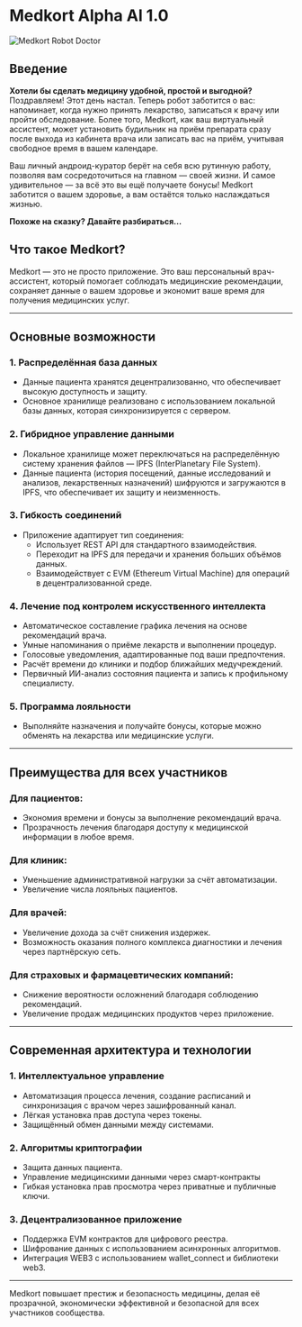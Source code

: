 # Medkort Alpha Аl 1.0  
![Medkort Robot Doctor](https://cdn.leonardo.ai/users/af13a399-7d3c-474e-a05a-0fa56893b1a1/generations/333cd25a-4789-4096-b679-32ced95f48d6/Leonardo_Kino_XL_Draw_a_cartoonstyle_robotdoctor_inspired_by_t_2.jpg?w=512)

## Введение

**Хотели бы сделать медицину удобной, простой и выгодной?**
Поздравляем! Этот день настал. Теперь робот заботится о вас: напоминает, когда нужно принять лекарство, записаться к врачу или пройти обследование. Более того, Medkort, как ваш виртуальный ассистент, может установить будильник на приём препарата сразу после выхода из кабинета врача или записать вас на приём, учитывая свободное время в вашем календаре.

Ваш личный андроид-куратор берёт на себя всю рутинную работу, позволяя вам сосредоточиться на главном — своей жизни. И самое удивительное — за всё это вы ещё получаете бонусы! Medkort заботится о вашем здоровье, а вам остаётся только наслаждаться жизнью.

**Похоже на сказку? Давайте разбираться...**

## Что такое Medkort?

Medkort — это не просто приложение. Это ваш персональный врач-ассистент, который помогает соблюдать медицинские рекомендации, сохраняет данные о вашем здоровье и экономит ваше время для получения медицинских услуг.

---

## Основные возможности

### 1. Распределённая база данных
- Данные пациента хранятся децентрализованно, что обеспечивает высокую доступность и защиту.
- Основное хранилище реализовано с использованием локальной базы данных, которая синхронизируется с сервером.

### 2. Гибридное управление данными
- Локальное хранилище может переключаться на распределённую систему хранения файлов — IPFS (InterPlanetary File System).
- Данные пациента (история посещений, данные исследований и анализов, лекарственных назначений) шифруются и загружаются в IPFS, что обеспечивает их защиту и неизменность.

### 3. Гибкость соединений
- Приложение адаптирует тип соединения:
  - Использует REST API для стандартного взаимодействия.
  - Переходит на IPFS для передачи и хранения больших объёмов данных.
  - Взаимодействует с EVM (Ethereum Virtual Machine) для операций в децентрализованной среде.

### 4. Лечение под контролем искусственного интеллекта
- Автоматическое составление графика лечения на основе рекомендаций врача.
- Умные напоминания о приёме лекарств и выполнении процедур.
- Голосовые уведомления, адаптированные под ваши предпочтения.
- Расчёт времени до клиники и подбор ближайших медучреждений.
- Первичный ИИ-анализ состояния пациента и запись к профильному специалисту.

### 5. Программа лояльности
- Выполняйте назначения и получайте бонусы, которые можно обменять на лекарства или медицинские услуги.

---

## Преимущества для всех участников

### Для пациентов:
- Экономия времени и бонусы за выполнение рекомендаций врача.
- Прозрачность лечения благодаря доступу к медицинской информации в любое время.

### Для клиник:
- Уменьшение административной нагрузки за счёт автоматизации.
- Увеличение числа лояльных пациентов.

### Для врачей:
- Увеличение дохода за счёт снижения издержек.
- Возможность оказания полного комплекса диагностики и лечения через партнёрскую сеть.

### Для страховых и фармацевтических компаний:
- Снижение вероятности осложнений благодаря соблюдению рекомендаций.
- Увеличение продаж медицинских продуктов через приложение.

---

## Современная архитектура и технологии

### 1. Интеллектуальное управление
- Автоматизация процесса лечения, создание расписаний и синхронизация с врачом через зашифрованный канал.
- Лёгкая установка прав доступа через токены.
- Защищённый обмен данными между системами.

### 2. Алгоритмы криптографии
- Защита данных пациента.
- Управление медицинскими данными через смарт-контракты
- Гибкая установка прав просмотра через приватные и публичные ключи.

### 3. Децентрализованное приложение
- Поддержка EVM контрактов для цифрового реестра.
- Шифрование данных с использованием асинхронных алгоритмов.
- Интеграция WEB3 с использованием wallet_connect и библиотеки web3.

---

Medkort повышает престиж и безопасность медицины, делая её прозрачной, экономически эффективной и безопасной для всех участников сообщества.
